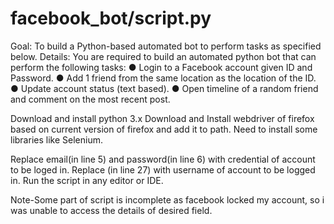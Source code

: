 # facebook_bot/script.py
Goal: To build a Python-based automated bot to perform tasks as specified below.
Details: You are required to build an automated python bot that can perform the following tasks:
● Login to a Facebook account given ID and Password.
● Add 1 friend from the same location as the location of the ID.
● Update account status (text based).
● Open timeline of a random friend and comment on the most recent post.

Download and install python 3.x
Download and Install webdriver of firefox based on current version of firefox and add it to path. 
Need to install some libraries like Selenium.

Replace email(in line 5) and password(in line 6) with credential of account to be loged in.
Replace <username>(in line 27) with username of account to be logged in.
Run the script in any editor or IDE.


Note-Some part of script is incomplete as facebook locked my account, so i was unable to access the details of desired field.
